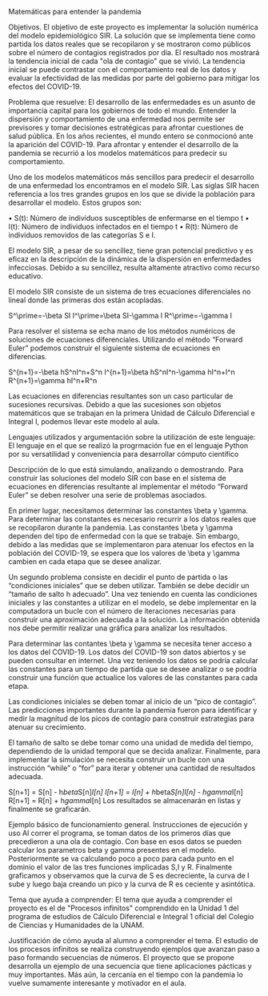 Matemáticas para entender la pandemia

Objetivos.
El objetivo de este proyecto es implementar la solución numérica del modelo epidemiológico SIR. La solución que se implementa tiene como partida los datos reales que se recopilaron y se mostraron como públicos sobre el número de contagios registrados por día. El resultado nos mostrará la tendencia inicial de cada "ola de contagio" que se vivió. La tendencia inicial se puede contrastar con el comportamiento real de los datos y evaluar la efectividad de las medidas por parte del gobierno para mitigar los efectos del COVID-19. 

Problema que resuelve:
El desarrollo de las enfermedades es un asunto de importancia capital para los gobiernos de todo el mundo. Entender la dispersión y comportamiento de una enfermedad nos permite ser previsores y tomar decisiones estratégicas para afrontar cuestiones de salud pública. En los años recientes, el mundo entero se conmocionó ante la aparición del COVID-19. Para afrontar y entender el desarrollo de la pandemia se recurrió a los modelos matemáticos para predecir su comportamiento.

Uno de los modelos matemáticos más sencillos para predecir el desarrollo de una enfermedad los encontramos en el modelo SIR. Las siglas SIR hacen referencia a los tres grandes grupos en los que se divide la población para desarrollar el modelo. Estos grupos son:

•	S(t): Número de individuos susceptibles de enfermarse en el tiempo t 
•	I(t): Número de individuos infectados en el tiempo t 
•	R(t): Número de individuos removidos de las categorías S e I.

El modelo SIR, a pesar de su sencillez, tiene gran potencial predictivo y es eficaz en la descripción de la dinámica de la dispersión en enfermedades infecciosas. Debido a su sencillez, resulta altamente atractivo como recurso educativo.

El modelo SIR consiste de un sistema de tres ecuaciones diferenciales no lineal donde las primeras dos están acopladas.

S^\prime=-\beta SI
I^\prime=\beta SI-\gamma I
R^\prime=-\gamma I

Para resolver el sistema se echa mano de los métodos numéricos de soluciones de ecuaciones diferenciales. Utilizando el método “Forward Euler” podemos construir el siguiente sistema de ecuaciones en diferencias.

S^{n+1}=-\beta hS^nI^n+S^n
I^{n+1}=\beta hS^nI^n-\gamma hI^n+I^n
R^{n+1}=\gamma hI^n+R^n

Las ecuaciones en diferencias resultantes son un caso particular de sucesiones recursivas. Debido a que las sucesiones son objetos matemáticos que se trabajan en la primera Unidad de Cálculo Diferencial e Integral I, podemos llevar este modelo al aula.


Lenguajes utilizados y argumentación sobre la utilización de este lenguaje:
El lenguaje en el que se realizó la progrmación fue en el lenguaje Python por su versatilidad y conveniencia para desarrollar cómputo científico


Descripción de lo que está simulando, analizando o demostrando.
Para construir las soluciones del modelo SIR con base en el sistema de ecuaciones en diferencias resultante al implementar el método “Forward Euler” se deben resolver una serie de problemas asociados.

En primer lugar, necesitamos determinar las constantes \beta y \gamma. Para determinar las constantes es necesario recurrir a los datos reales que se recopilaron durante la pandemia. Las constantes \beta y \gamma dependen del tipo de enfermedad con la que se trabaje. Sin embargo, debido a las medidas que se implementaron para atenuar los efectos en la población del COVID-19, se espera que los valores de \beta y \gamma cambien en cada etapa que se desee analizar.

Un segundo problema consiste en decidir el punto de partida o las “condiciones iniciales” que se deben utilizar. También se debe decidir un “tamaño de salto h adecuado”. Una vez teniendo en cuenta las condiciones iniciales y las constantes a utilizar en el modelo, se debe implementar en la computadora un bucle con el número de iteraciones necesarias para construir una aproximación adecuada a la solución. La información obtenida nos debe permitir realizar una gráfica para analizar los resultados. 

Para determinar las contantes \beta y \gamma se necesita tener acceso a los datos del COVID-19. Los datos del COVID-19 son datos abiertos y se pueden consultar en internet. Una vez teniendo los datos se podría calcular las constantes para un tiempo de partida que se desee analizar o se podría construir una función que actualice los valores de las constantes para cada etapa.

Las condiciones iniciales se deben tomar al inicio de un “pico de contagio”. Las predicciones importantes durante la pandemia fueron para identificar y medir la magnitud de los picos de contagio para construir estrategias para atenuar su crecimiento.

El tamaño de salto se debe tomar como una unidad de medida del tiempo, dependiendo de la unidad temporal que se decida analizar. Finalmente, para implementar la simulación se necesita construir un bucle con una instrucción “while” o “for” para iterar y obtener una cantidad de resultados adecuada.

S[n+1] = S[n] - h*beta*S[n]*I[n] 
I[n+1] = I[n] + h*beta*S[n]*I[n] - h*gamma*I[n] 
R[n+1] = R[n] + h*gamma*I[n] 
Los resultados se almacenarán en listas y finalmente se graficarán.


Ejemplo básico de funcionamiento general. Instrucciones de ejecución y uso
Al correr el programa, se toman datos de los primeros días que precedieron a una ola de contagio. Con base en esos datos se pueden calcular los parametros beta y gamma presentes en el modelo. Posteriormente se va calculando poco a poco para cada punto en el dominio el valor de las tres funciones implicadas S,I y R. Finalmente graficamos y observamos que la curva de S es decreciente, la curva de I sube y luego baja creando un pico y la curva de R es ceciente y asintótica.

Tema que ayuda a comprender:
El tema que ayuda a comprender el proyecto es el de "Procesos infinitos" comprendido en la Unidad 1 del programa de estudios de Cálculo Diferencial e Integral 1 oficial del Colegio de Ciencias y Humanidades de la UNAM.

Justificación de cómo ayuda al alumno a comprender el tema.
El estudio de los procesos infinitos se realiza construyendo ejemplos que avanzan paso a paso formando secuencias de números. El proyecto que se propone desarrolla un ejemplo de una secuencia que tiene aplicaciones pácticas y muy importantes. Más aún, la cercanía en el tiempo con la pandemia lo vuelve sumamente interesante y motivador en el aula.


